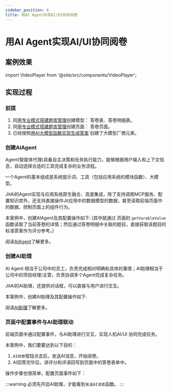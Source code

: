 ```yaml
---
sidebar_position: 6
title: 用AI Agent实现AI/UI协同阅卷
---
```

# 用AI Agent实现AI/UI协同阅卷

## 案例效果

import VideoPlayer from '@site/src/components/VideoPlayer';

<VideoPlayer relatePath="../../../tutorial/ai_ui_effect.mp4" />

## 实现过程

### 前提

1. 同[用专业模式搭建题库管理](./ide_mode)创建模型： 答卷表、答卷明细表。
2. 同[用专业模式搭建题库管理](./ide_mode)创建页面： 答卷页面。
3. 已经按照[用AI大模型函数实现生成答案](./ai_func) 创建了大模型厂商元素。


### 创建AIAgent

Agent(智能体代理)具备自主决策和任务执行能力，能够根据用户输入和上下文信息，自动选择合适的工具完成复杂的业务流程。

一个Agent的基本组成是系统提示词、工具（包括应用系统的模块函数）、大模型。

JitAi的Agent实现与应用系统原生融合、高度集成，除了支持调用MCP服务、配置知识库外，还支持直接操作Jit应用中的数据模型的数据，甚至读取前端页面中的数据、控制页面上的组件行为。

本案例中，创建AIAgent及其配置操作如下: (其中就通过 页面的 `getVarableValue` 函数读取了当前答卷的详情；然后通过答卷明细中关联的题目，直接获取该题目的标准答案作为评分参考。)

<VideoPlayer relatePath="../../../tutorial/ai_ui_agent.mp4" />

阅读[AIAgent](../../devguide/ai-agent)了解更多。

### 创建AI助理

AI Agent 相当于公司中的员工，负责完成相对明确和具体的事情；AI助理相当于公司中的项目经理/主管，负责协调多个Agent完成复杂任务。

JitAi的AI助理，还提供对话框，可以直接与用户进行交互。

本案例中，创建AI助理及其配置操作如下: 
<VideoPlayer relatePath="../../../tutorial/ai_ui_assi.mp4" />

阅读[AI助理](../../devguide/ai-assistant)了解更多。

### 页面中配置事件与AI助理联动

前端页面中通过配置事件，与AI助理进行交互，实现人机AI/UI 协同完成任务。

本案例中，我们要要达到以下目的：
1. `AI阅卷`按钮点击后，发送AI消息，开始阅卷。
2. AI回答完毕后，讲评分和评语回写到页面中的答卷表单中。
   
操作步骤也很简单，配置页面事件如下：

<VideoPlayer relatePath="../../../tutorial/ai_ui_page.mp4" />

:::warning
必须先开启AI助理，才能看到`发送AI消息`函数。
:::